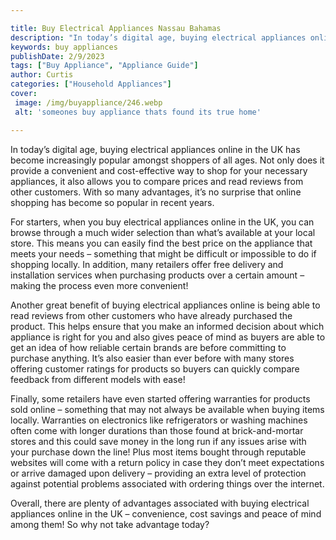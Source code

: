 ```yaml
---

title: Buy Electrical Appliances Nassau Bahamas
description: "In today’s digital age, buying electrical appliances online in the UK has become increasingly popular amongst shoppers of all ages...get the full scoop"
keywords: buy appliances
publishDate: 2/9/2023
tags: ["Buy Appliance", "Appliance Guide"]
author: Curtis
categories: ["Household Appliances"]
cover: 
 image: /img/buyappliance/246.webp
 alt: 'someones buy appliance thats found its true home'

---
```


In today’s digital age, buying electrical appliances online in the UK has become increasingly popular amongst shoppers of all ages. Not only does it provide a convenient and cost-effective way to shop for your necessary appliances, it also allows you to compare prices and read reviews from other customers. With so many advantages, it’s no surprise that online shopping has become so popular in recent years. 
 
For starters, when you buy electrical appliances online in the UK, you can browse through a much wider selection than what’s available at your local store. This means you can easily find the best price on the appliance that meets your needs – something that might be difficult or impossible to do if shopping locally. In addition, many retailers offer free delivery and installation services when purchasing products over a certain amount – making the process even more convenient! 
 
Another great benefit of buying electrical appliances online is being able to read reviews from other customers who have already purchased the product. This helps ensure that you make an informed decision about which appliance is right for you and also gives peace of mind as buyers are able to get an idea of how reliable certain brands are before committing to purchase anything. It’s also easier than ever before with many stores offering customer ratings for products so buyers can quickly compare feedback from different models with ease! 
 
Finally, some retailers have even started offering warranties for products sold online – something that may not always be available when buying items locally. Warranties on electronics like refrigerators or washing machines often come with longer durations than those found at brick-and-mortar stores and this could save money in the long run if any issues arise with your purchase down the line! Plus most items bought through reputable websites will come with a return policy in case they don’t meet expectations or arrive damaged upon delivery – providing an extra level of protection against potential problems associated with ordering things over the internet. 
 
Overall, there are plenty of advantages associated with buying electrical appliances online in the UK – convenience, cost savings and peace of mind among them! So why not take advantage today?

